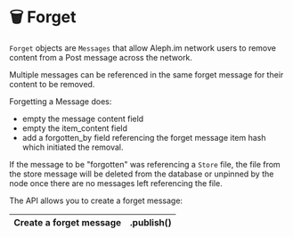 # 🗑 Forget

`Forget` objects are `Messages` that allow Aleph.im network users to remove content from a Post message across the network.

Multiple messages can be referenced in the same forget message for their content to be removed.&#x20;

Forgetting a Message does:

* empty the message content field
* empty the item\_content field
* add a forgotten\_by field referencing the forget message item hash which initiated the removal.

If the message to be "forgotten" was referencing a `Store` file, the file from the store message will be deleted from the database or unpinned by the node once there are no messages left referencing the file.

The API allows you to create a forget message:

| Create a forget message | .publish() |
| ----------------------- | ---------- |
